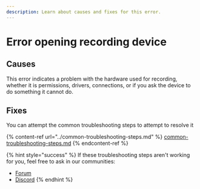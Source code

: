 ```yaml
---
description: Learn about causes and fixes for this error.
---
```


# Error opening recording device

## Causes

This error indicates a problem with the hardware used for recording, whether it is permissions, drivers, connections, or if you ask the device to do something it cannot do.&#x20;

## Fixes

You can attempt the common troubleshooting steps to attempt to resolve it

{% content-ref url="../common-troubleshooting-steps.md" %}
[common-troubleshooting-steps.md](../common-troubleshooting-steps.md)
{% endcontent-ref %}

{% hint style="success" %}
If these troubleshooting steps aren't working for you, feel free to ask in our communities:&#x20;

* [Forum](https://forum.audacityteam.org/)
* [Discord](https://discord.gg/audacity)
{% endhint %}
